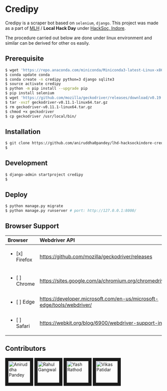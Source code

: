 # Credipy
Credipy is a scraper bot based on `selenium`, `django`. This project was made as a part of [MLH](https://localhackday.mlh.io/lhd-2018/events/501-hacksocindore?fbclid=IwAR3DV8ihEhePsi-32PVJBHUHftcy1PFDP29AX_npnvlF8VGNARSYHhOAbJM) / **Local Hack Day** under [HackSoc, Indore](https://hacksocindore.github.io/).

The procedure carried out below are done under linux environment and similar can be derived for other os easily.
  
## Prerequisite
```bash
$ wget 'https://repo.anaconda.com/miniconda/Miniconda3-latest-Linux-x86_64.sh'
$ conda update conda
$ conda create -n credipy python=3 django sqlite3
$ source activate credipy
$ python -m pip install --upgrade pip
$ pip install selenium
$ wget 'https://github.com/mozilla/geckodriver/releases/download/v0.19.1/geckodriver-v0.19.1-linux64.tar.gz'
$ tar -xvzf geckodriver-v0.11.1-linux64.tar.gz
$ rm geckodriver-v0.11.1-linux64.tar.gz
$ chmod +x geckodriver
$ cp geckodriver /usr/local/bin/
```

## Installation
```bash
$ git clone https://github.com/aniruddha0pandey/lhd-hacksockindore-credipy.git
$ 
```

## Development
```bash
$ django-admin startproject credipy
$ 
```

## Deploy
```bash
$ python manage.py migrate
$ python manage.py runserver # port: http://127.0.0.1:8000/
```

## Browser Support
| Browser | Webdriver API |
|:------- |:------------- |
| <ul><li>[x] Firefox</li></ul> | https://github.com/mozilla/geckodriver/releases                       |
| <ul><li>[ ] Chrome</li></ul>  | https://sites.google.com/a/chromium.org/chromedriver/downloads        |
| <ul><li>[ ] Edge</li></ul>    | https://developer.microsoft.com/en-us/microsoft-edge/tools/webdriver/ |
| <ul><li>[ ] Safari</li></ul>  | https://webkit.org/blog/6900/webdriver-support-in-safari-10/          |


## Contributors

<a href="../../../../aniruddha0pandey" target="_blank"><img src="https://avatars1.githubusercontent.com/u/31156696?s=460&v=4" 
alt="Aniruddha Pandey" width="70" height="70" border="10" /></a> <a href="../../../../rahul-mhl" target="_blank"><img src="https://avatars2.githubusercontent.com/u/45726717?s=400&v=4" alt="Rahul Gangwal" width="70" height="70" border="10" /></a> <a href="../../../../yashrt" target="_blank"><img src="https://avatars1.githubusercontent.com/u/39941246?s=400&v=4" alt="Yash Rathod" width="70" height="70" border="10" /></a> <a href="../../../../vikaspatidar8" target="_blank"><img src="https://avatars2.githubusercontent.com/u/40030740?s=400&v=4" alt="Vikas Patidar" width="70" height="70" border="10" /></a>
